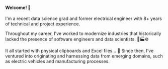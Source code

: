 #### Welcome! 👋

I'm a recent data science grad and former electrical engineer with 8+ years of technical and project experience. 

Throughout my career, I've worked to modernize industries that historically lacked the presence of software engineers and data scientists. 🚧🏭⚙

It all started with physical clipboards and Excel files... 🫠 Since then, I've ventured into originating and harnessing data from emerging domains, such as electric vehicles and manufacturing processes. 


<!--
**rhussain21/rhussain21** is a ✨ _special_ ✨ repository because its `README.md` (this file) appears on your GitHub profile.

Here are some ideas to get you started:

- 🔭 I’m currently working on ...
- 🌱 I’m currently learning ...
- 👯 I’m looking to collaborate on ...
- 🤔 I’m looking for help with ...
- 💬 Ask me about ...
- 📫 How to reach me: ...
- 😄 Pronouns: ...
- ⚡ Fun fact: ...
-->
